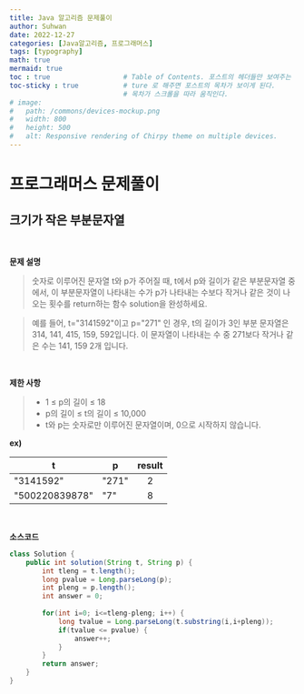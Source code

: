 ```yaml
---
title: Java 알고리즘 문제풀이
author: Suhwan
date: 2022-12-27 
categories: [Java알고리즘, 프로그래머스]
tags: [typography]
math: true
mermaid: true
toc : true                  # Table of Contents. 포스트의 헤더들만 보여주는 목차를 사용할 것인지의 여부. 
toc-sticky : true           # ture 로 해주면 포스트의 목차가 보이게 된다.
                            # 목차가 스크롤을 따라 움직인다.
# image:
#   path: /commons/devices-mockup.png
#   width: 800
#   height: 500
#   alt: Responsive rendering of Chirpy theme on multiple devices.
---
```

프로그래머스 문제풀이
===
크기가 작은 부분문자열
---

<br>

**문제 설명**

> 숫자로 이루어진 문자열 t와 p가 주어질 때, t에서 p와 길이가 같은 부분문자열 중에서, 이 부분문자열이 나타내는 수가 p가 나타내는 수보다 작거나 같은 것이 나오는 횟수를 return하는 함수 solution을 완성하세요.

> 예를 들어, t="3141592"이고 p="271" 인 경우, t의 길이가 3인 부분 문자열은 314, 141, 415, 159, 592입니다. 이 문자열이 나타내는 수 중 271보다 작거나 같은 수는 141, 159 2개 입니다.

<br>

**제한 사항**

> - 1 ≤ p의 길이 ≤ 18
> - p의 길이 ≤ t의 길이 ≤ 10,000
> - t와 p는 숫자로만 이루어진 문자열이며, 0으로 시작하지 않습니다.

**ex)**

|t|p|result|
|---|---|:---:|
|"3141592"|"271"|2|
|"500220839878"|"7"|8|

<br>

**소스코드**

```java
class Solution {
    public int solution(String t, String p) {
        int tleng = t.length();
        long pvalue = Long.parseLong(p);
        int pleng = p.length();
        int answer = 0;
        
        for(int i=0; i<=tleng-pleng; i++) {
            long tvalue = Long.parseLong(t.substring(i,i+pleng));
            if(tvalue <= pvalue) {
                answer++;
            }
        }
        return answer;
    }
}
```
